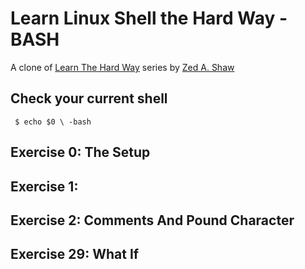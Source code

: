 # Learn Linux Shell the Hard Way - BASH
A clone of [Learn The Hard Way](https://learncodethehardway.org/) series by [Zed A. Shaw](https://zedshaw.com/)

## Check your current shell

` $ echo $0 \
-bash`

## Exercise 0: The Setup
## Exercise 1: 
## Exercise 2: Comments And Pound Character
## Exercise 29: What If
